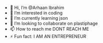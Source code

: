 - 👋 Hi, I’m @Arhaan Ibrahim 
- 👀 I’m interested in coding
- 🌱 I’m currently learning json
- 💞️ I’m looking to collaborate on plastiphage 
- 📫 How to reach me DONT REACH ME
 - ⚡ Fun fact: I AM AN ENTREPRENEUR 

<!---
Arhaan/Arhaanp is a ✨ special ✨ repository because its `README.md` (this file) appears on your GitHub profile.
You can click the Preview link to take a look at your changes.
--->
